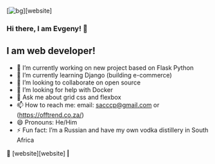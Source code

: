 [![bg][banner]][website]
### Hi there, I am Evgeny! 👋
## I am web developer!


- 🔭 I’m currently working on new project based on Flask Python
- 🌱 I’m currently learning Django (building e-commerce)
- 👯 I’m looking to collaborate on open source
- 🤔 I’m looking for help with Docker
- 💬 Ask me about grid css and flexbox
- 📫 How to reach me: email: sacccp@gmail.com or (https://offtrend.co.za/)
- 😄 Pronouns: He/Him
- ⚡ Fun fact: I’m a Russian and have my own vodka distillery in South Africa

🏡 [website][website] **|** 

[banner]: https://offtrend.co.za/image/catalog/logo.png
